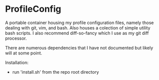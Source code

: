 # ProfileConfig
A portable container housing my profile configuration files, namely those dealing with git, vim, and bash. Also houses a colection of simple utility bash scripts. I also recommend diff-so-fancy which I use as my git diff processor.

There are numerous dependencies that I have not documented but likely will
at some point.

Installation:
- run 'install.sh' from the repo root directory
